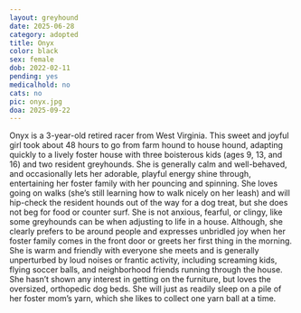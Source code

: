 ```yaml
---
layout: greyhound
date: 2025-06-28
category: adopted
title: Onyx
color: black
sex: female
dob: 2022-02-11
pending: yes
medicalhold: no
cats: no
pic: onyx.jpg
doa: 2025-09-22
---
```

Onyx is a 3-year-old retired racer from West Virginia. This sweet and joyful girl took about 48 hours to go from farm hound to house hound, adapting quickly to a lively foster house with three boisterous kids (ages 9, 13, and 16) and two resident greyhounds. She is generally calm and well-behaved, and occasionally lets her adorable, playful energy shine through, entertaining her foster family with her pouncing and spinning. She loves going on walks (she’s still learning how to walk nicely on her leash) and will hip-check the resident hounds out of the way for a dog treat, but she does not beg for food or counter surf. She is not anxious, fearful, or clingy, like some greyhounds can be when adjusting to life in a house. Although, she clearly prefers to be around people and expresses unbridled joy when her foster family comes in the front door or greets her first thing in the morning. She is warm and friendly with everyone she meets and is generally unperturbed by loud noises or frantic activity, including screaming kids, flying soccer balls, and neighborhood friends running through the house. She hasn’t shown any interest in getting on the furniture, but loves the oversized, orthopedic dog beds. She will just as readily sleep on a pile of her foster mom’s yarn, which she likes to collect one yarn ball at a time.
